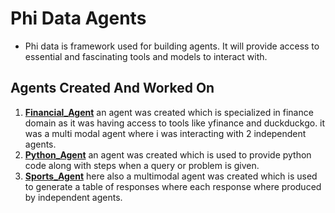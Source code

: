 # Phi Data Agents
- Phi data is framework used for building agents. It will provide access to essential and fascinating tools and models to interact with.

## Agents Created And Worked On
1. **[Financial_Agent](https://github.com/SHASHANKTM7/AI-agents/blob/main/financial_agent_1.py)** an agent was created which is specialized in finance domain as it was having access to tools like yfinance and duckduckgo. it was a multi modal agent where i was interacting with 2 independent agents.
2. **[Python_Agent](https://github.com/SHASHANKTM7/AI-agents/blob/main/python_agent.py)**  an agent was created  which is used to provide python code along with steps when a query or problem is given.
3. **[Sports_Agent](https://github.com/SHASHANKTM7/AI-agents/blob/main/table_of_responses.py)** here also a multimodal agent was created which is used to generate a table of responses where each response where produced by independent agents.




 


